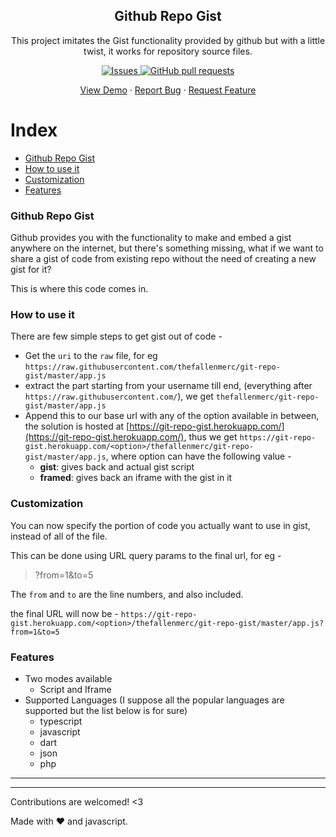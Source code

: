 <p align="center">
 <h2 align="center">Github Repo Gist</h2>
 <p align="center">This project imitates the Gist functionality provided by github but with a little twist, it works for
    repository source files.</p>

  <p align="center">
    <a href="https://github.com/thefallenmerc/git-repo-gist/issues">
      <img alt="Issues" src="https://img.shields.io/github/issues/thefallenmerc/git-repo-gist?color=0088ff" />
    </a>
    <a href="https://github.com/thefallenmerc/git-repo-gist/pulls">
      <img alt="GitHub pull requests" src="https://img.shields.io/github/issues-pr/thefallenmerc/git-repo-gist?color=0088ff" />
    </a>
  </p>

  <p align="center">
    <a href="https://git-repo-gist.herokuapp.com/framed/thefallenmerc/git-repo-gist/master/app.js">View Demo</a>
    ·
    <a href="https://github.com/thefallenmerc/git-repo-gist/issues">Report Bug</a>
    ·
    <a href="https://github.com/thefallenmerc/git-repo-gist/issues">Request Feature</a>
  </p>
</p>

# Index

- [Github Repo Gist](#github-stats-card)
- [How to use it](#how-to-use-it)
- [Customization](#customization)
- [Features](#features)

### Github Repo Gist

Github provides you with the functionality to make and embed a gist anywhere on the internet, but there's something missing, what if we want to share a gist of code from existing repo without the need of creating a new gist for it?

This is where this code comes in.

### How to use it

There are few simple steps to get gist out of code - 

- Get the `uri` to the `raw` file, for eg `https://raw.githubusercontent.com/thefallenmerc/git-repo-gist/master/app.js`
- extract the part starting from your username till end, (everything after `https://raw.githubusercontent.com/`), we get `thefallenmerc/git-repo-gist/master/app.js`
- Append this to our base url with any of the option available in between, the solution is hosted at [https://git-repo-gist.herokuapp.com/](https://git-repo-gist.herokuapp.com/), thus we get `https://git-repo-gist.herokuapp.com/<option>/thefallenmerc/git-repo-gist/master/app.js`, where option can have the following value -
    - __gist__: gives back and actual gist script
    - __framed__: gives back an iframe with the gist in it

<!-- >> Options: `&hide=["stars","prs","issues","contribs"]` -->

### Customization

You can now specify the portion of code you actually want to use in gist, instead of all of the file.

This can be done using URL query params to the final url, for eg -

> ?from=1&to=5

The `from` and `to` are the line numbers, and also included. 

the final URL will now be - `https://git-repo-gist.herokuapp.com/<option>/thefallenmerc/git-repo-gist/master/app.js?from=1&to=5`

### Features

- Two modes available
    - Script and Iframe
- Supported Languages (I suppose all the popular languages are supported but the list below is for sure)
    - typescript
    - javascript
    - dart
    - json
    - php
  

---
---


Contributions are welcomed! <3

Made with :heart: and javascript.